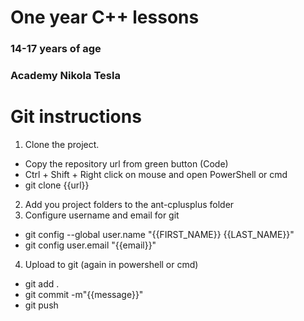 # One year C++ lessons
### 14-17 years of age
### Academy Nikola Tesla


# Git instructions
1. Clone the project.
- Copy the repository url from green button (Code)
- Ctrl + Shift + Right click on mouse and open PowerShell or cmd
- git clone {{url}}
2. Add you project folders to the ant-cplusplus folder
3. Configure username and email for git
- git config --global user.name "{{FIRST_NAME}} {{LAST_NAME}}"
- git config user.email "{{email}}"
4. Upload to git (again in powershell or cmd)
- git add .
- git commit -m"{{message}}"
- git push
